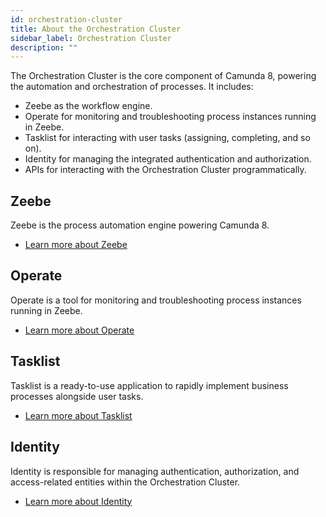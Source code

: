 ```yaml
---
id: orchestration-cluster
title: About the Orchestration Cluster
sidebar_label: Orchestration Cluster
description: ""
---
```


The Orchestration Cluster is the core component of Camunda 8, powering the automation and orchestration of processes. It includes:

- Zeebe as the workflow engine.
- Operate for monitoring and troubleshooting process instances running in Zeebe.
- Tasklist for interacting with user tasks (assigning, completing, and so on).
- Identity for managing the integrated authentication and authorization.
- APIs for interacting with the Orchestration Cluster programmatically.

## Zeebe

Zeebe is the process automation engine powering Camunda 8.

- [Learn more about Zeebe](/components/zeebe/zeebe-overview.md)

## Operate

Operate is a tool for monitoring and troubleshooting process instances running in Zeebe.

- [Learn more about Operate](/components/operate/operate-introduction.md)

## Tasklist

Tasklist is a ready-to-use application to rapidly implement business processes alongside user tasks.

- [Learn more about Tasklist](/components/tasklist/introduction-to-tasklist.md)

## Identity

Identity is responsible for managing authentication, authorization, and access-related entities within the Orchestration Cluster.

- [Learn more about Identity](/components/identity/identity-introduction.md)
